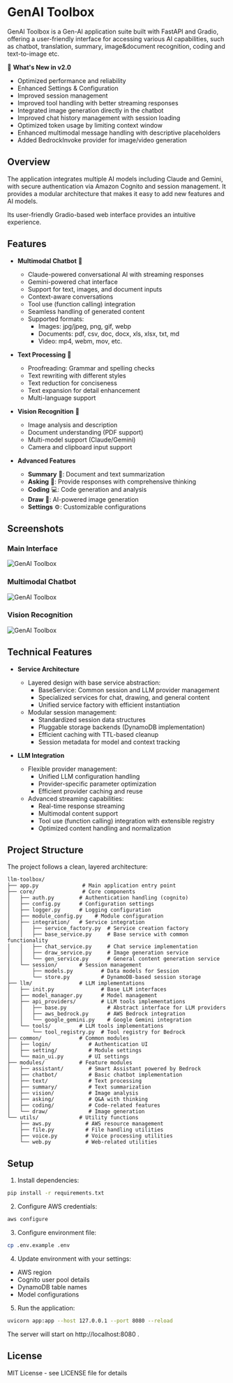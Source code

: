 # GenAI Toolbox

GenAI Toolbox is a Gen-AI application suite built with FastAPI and Gradio, offering a user-friendly interface for accessing various AI capabilities, such as chatbot, translation, summary, image&document recognition, coding and text-to-image etc.

🎉 **What's New in v2.0**
- Optimized performance and reliability
- Enhanced Settings & Configuration
- Improved session management 
- Improved tool handling with better streaming responses
- Integrated image generation directly in the chatbot
- Improved chat history management with session loading
- Optimized token usage by limiting context window
- Enhanced multimodal message handling with descriptive placeholders
- Added BedrockInvoke provider for image/video generation

## Overview
The application integrates multiple AI models including Claude and Gemini, with secure authentication via Amazon Cognito and session management. 
It provides a modular architecture that makes it easy to add new features and AI models.

Its user-friendly Gradio-based web interface provides an intuitive experience.

## Features

* **Multimodal Chatbot** 🤖
  - Claude-powered conversational AI with streaming responses
  - Gemini-powered chat interface
  - Support for text, images, and document inputs
  - Context-aware conversations
  - Tool use (function calling) integration
  - Seamless handling of generated content
  - Supported formats:
    * Images: jpg/jpeg, png, gif, webp
    * Documents: pdf, csv, doc, docx, xls, xlsx, txt, md
    * Video: mp4, webm, mov, etc.

* **Text Processing** 📝
  - Proofreading: Grammar and spelling checks
  - Text rewriting with different styles
  - Text reduction for conciseness
  - Text expansion for detail enhancement
  - Multi-language support

* **Vision Recognition** 👀
  - Image analysis and description
  - Document understanding (PDF support)
  - Multi-model support (Claude/Gemini)
  - Camera and clipboard input support

* **Advanced Features**
  - **Summary** 📰: Document and text summarization
  - **Asking** 🧠: Provide responses with comprehensive thinking
  - **Coding** 💻: Code generation and analysis
  - **Draw** 🎨: AI-powered image generation
  - **Settings** ⚙️: Customizable configurations

## Screenshots

### Main Interface
![GenAI Toolbox](/assets/screenshot.png "Web UI")

### Multimodal Chatbot
![GenAI Toolbox](/assets/screenshot_chatbot.png "Multimodal Chatbot")

### Vision Recognition
![GenAI Toolbox](/assets/screenshot_vision.png "Vision Recognition")

## Technical Features

* **Service Architecture**
  - Layered design with base service abstraction:
    * BaseService: Common session and LLM provider management
    * Specialized services for chat, drawing, and general content
    * Unified service factory with efficient instantiation
  - Modular session management:
    * Standardized session data structures
    * Pluggable storage backends (DynamoDB implementation)
    * Efficient caching with TTL-based cleanup
    * Session metadata for model and context tracking

* **LLM Integration**
  - Flexible provider management:
    * Unified LLM configuration handling
    * Provider-specific parameter optimization
    * Efficient provider caching and reuse
  - Advanced streaming capabilities:
    * Real-time response streaming
    * Multimodal content support
    * Tool use (function calling) integration with extensible registry
    * Optimized content handling and normalization

## Project Structure

The project follows a clean, layered architecture:

```
llm-toolbox/
├── app.py              # Main application entry point
├── core/               # Core components
│   ├── auth.py        # Authentication handling (cognito)
│   ├── config.py      # Configuration settings
│   ├── logger.py      # Logging configuration
│   ├── module_config.py    # Module configuration
│   ├── integration/   # Service integration
│   │   ├── service_factory.py  # Service creation factory
│   │   ├── base_service.py     # Base service with common functionality
│   │   ├── chat_service.py     # Chat service implementation
│   │   ├── draw_service.py     # Image generation service
│   │   └── gen_service.py      # General content generation service
│   └── session/       # Session management
│       ├── models.py         # Data models for Session
│       └── store.py          # DynamoDB-based session storage
├── llm/               # LLM implementations
│   ├── init.py               # Base LLM interfaces
│   ├── model_manager.py      # Model management
│   ├── api_providers/        # LLM tools implementations
│   │   ├── base.py             # Abstract interface for LLM providers
│   │   ├── aws_bedrock.py      # AWS Bedrock integration
│   │   └── google_gemini.py    # Google Gemini integration
│   └── tools/         # LLM tools implementations
│       └── tool_registry.py  # Tool registry for Bedrock
├── common/            # Common modules
│   ├── login/            # Authentication UI
│   ├── setting/          # Module settings
│   └── main_ui.py        # UI settings
├── modules/           # Feature modules
│   ├── assistant/        # Smart Assistant powered by Bedrock 
│   ├── chatbot/          # Basic chatbot implementation
│   ├── text/             # Text processing
│   ├── summary/          # Text summarization
│   ├── vision/           # Image analysis
│   ├── asking/           # Q&A with thinking
│   ├── coding/           # Code-related features
│   └── draw/             # Image generation
└── utils/             # Utility functions
    ├── aws.py           # AWS resource management
    ├── file.py          # File handling utilities
    ├── voice.py         # Voice processing utilities
    └── web.py           # Web-related utilities
```

## Setup

1. Install dependencies:
```bash
pip install -r requirements.txt
```

2. Configure AWS credentials:
```bash
aws configure
```

3. Configure environment file:
```bash
cp .env.example .env
```

4. Update environment with your settings:
- AWS region
- Cognito user pool details
- DynamoDB table names
- Model configurations

5. Run the application:

```bash
uvicorn app:app --host 127.0.0.1 --port 8080 --reload 
```

The server will start on http://localhost:8080 .


## License

MIT License - see LICENSE file for details
